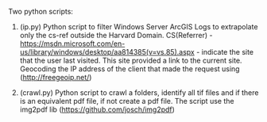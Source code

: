 Two python scripts:

1. (ip.py) Python script to filter Windows Server ArcGIS Logs to extrapolate only the cs-ref
outside the Harvard Domain. CS(Referrer) - https://msdn.microsoft.com/en-us/library/windows/desktop/aa814385(v=vs.85).aspx - indicate
the site that the user last visited. This site provided a link to the current site. 
Geocoding the IP address of the client that made the request using (http://freegeoip.net/)

2. (crawl.py) Python script to crawl a folders, identify all tif files and if there is an equivalent pdf file, if not
create a pdf file. The script use the img2pdf lib (https://github.com/josch/img2pdf)
